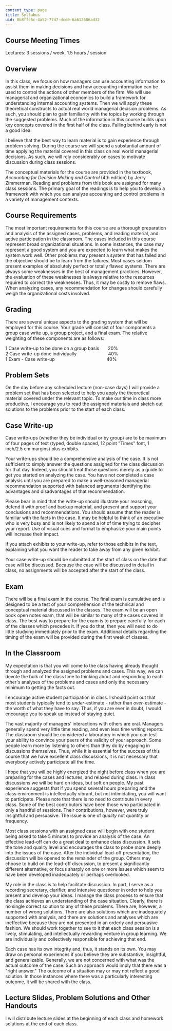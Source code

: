 ```yaml
---
content_type: page
title: Syllabus
uid: 0b8ffc6c-4a52-77d7-dce0-6a612686ad32
---
```


Course Meeting Times
--------------------

Lectures: 3 sessions / week, 1.5 hours / session

Overview
--------

In this class, we focus on how managers can use accounting information to assist them in making decisions and how accounting information can be used to control the actions of other members of the firm. We will use managerial and organizational economics to build a framework for understanding internal accounting systems. Then we will apply these theoretical constructs to actual real world managerial decision problems. As such, you should plan to gain familiarity with the topics by working through the suggested problems. Much of the information in this course builds upon key concepts covered in the first half of the class. Falling behind early is not a good idea.

I believe that the best way to learn material is to gain experience through problem solving. During the course we will spend a substantial amount of time applying the material covered in this class on real world managerial decisions. As such, we will rely considerably on cases to motivate discussion during class sessions.

The conceptual materials for the course are provided in the textbook, _Accounting for Decision Making and Control_ (4th edition) by Jerry Zimmerman. Reading and problems from this book are assigned for many class sessions. The primary goal of the readings is to help you to develop a framework with which you can analyze accounting and control problems in a variety of management contexts.

Course Requirements
-------------------

The most important requirements for this course are a thorough preparation and analysis of the assigned cases, problems, and reading material, and active participation in the classroom. The cases included in this course represent broad organizational situations. In some instances, the case may represent a good system and you are expected to learn what makes the system work well. Other problems may present a system that has failed and the objective should be to learn from the failures. Most cases seldom present examples of absolutely perfect or totally flawed systems. There are always some weaknesses in the best of management practices. However, the evaluation of these weaknesses is always relative to the resources required to correct the weaknesses. Thus, it may be costly to remove flaws. When analyzing cases, any recommendation for changes should carefully weigh the organizational costs involved.

Grading
-------

There are several unique aspects to the grading system that will be employed for this course. Your grade will consist of four components a group case write up, a group project, and a final exam. The relative weighting of these components are as follows:

1 Case write-up to be done on a group basis       20%  
2 Case write-up done individually                         40%  
1 Exam - Case write-up                                         40%

Problem Sets
------------

On the day before any scheduled lecture (non-case days) I will provide a problem set that has been selected to help you apply the theoretical material covered under the relevant topic. To make our time in class more productive, I encourage you to read the assigned materials and sketch out solutions to the problems prior to the start of each class.

Case Write-up
-------------

Case write-ups (whether they be individual or by group) are to be maximum of four pages of text (typed, double spaced, 12 point "Times" font, 1 inch/2.5 cm margins) plus exhibits.

Your write-ups should be a comprehensive analysis of the case. It is not sufficient to simply answer the questions assigned for the class discussion for that day. Indeed, you should treat those questions merely as a guide to get you started on analyzing the case. You have not completed a case analysis until you are prepared to make a well-reasoned managerial recommendation supported with balanced arguments identifying the advantages and disadvantages of that recommendation.

Please bear in mind that the write-up should illustrate your reasoning, defend it with proof and backup material, and present and support your conclusions and recommendations. You should assume that the reader is familiar with the facts in the case. It may be helpful to think of an executive who is very busy and is not likely to spend a lot of time trying to decipher your report. Use of visual cues and format to emphasize your main points will increase their impact. 

If you attach exhibits to your write-up, refer to those exhibits in the text, explaining what you want the reader to take away from any given exhibit.

Your case write-up should be submitted at the start of class on the date that case will be discussed. Because the case will be discussed in detail in class, no assignments will be accepted after the start of the class.

Exam
----

There will be a final exam in the course. The final exam is cumulative and is designed to be a test of your comprehension of the technical and conceptual material discussed in the classes. The exam will be an open book open notes exam, that will be similar to many of the cases covered in class. The best way to prepare for the exam is to prepare carefully for each of the classes which precedes it. If you do that, then you will need to do little studying immediately prior to the exam. Additional details regarding the timing of the exam will be provided during the first week of classes.

In the Classroom
----------------

My expectation is that you will come to the class having already thought through and analyzed the assigned problems and cases. This way, we can devote the bulk of the class time to thinking about and responding to each other's analyses of the problems and cases and only the necessary minimum to getting the facts out.

I encourage active student participation in class. I should point out that most students typically tend to _under_\-estimate - rather than _over_\-estimate - the worth of what they have to say. Thus, if you are ever in doubt, I would encourage you to speak up instead of staying quiet.

The vast majority of managers' interactions with others are oral. Managers generally spend very little time reading, and even less time writing reports. The classroom should be considered a laboratory in which you can test your ability to convince your peers of the validity of your approach. Some people learn more by listening to others than they do by engaging in discussions themselves. Thus, while it is essential for the success of this course that we have excellent class discussions, it is not necessary that everybody actively participate all the time.

I hope that you will be highly energized the night before class when you are preparing for the cases and lectures, and relaxed during class. In class discussions we will be hard on ideas, but soft on people. My past experience suggests that if you spend several hours preparing and the class environment is intellectually vibrant, but not intimidating, you will want to participate. Please note that there is no need to contribute in every class. Some of the best contributors have been those who participated in only a handful of sessions. Their contributions, however, were truly insightful and persuasive. The issue is one of _quality_ not quantity or frequency.

Most class sessions with an assigned case will begin with one student being asked to take 5 minutes to provide an analysis of the case. An effective lead-off can do a great deal to enhance class discussion. It sets the tone and quality level and encourages the class to probe more deeply into the issues of the case. After the individual lead-off presentation, the discussion will be opened to the remainder of the group. Others may choose to build on the lead-off discussion, to present a significantly different alternative, or focus sharply on one or more issues which seem to have been developed inadequately or perhaps overlooked.

My role in the class is to help facilitate discussion. In part, I serve as a recording secretary, clarifier, and intensive questioner in order to help you present and develop your ideas. I manage the class process to ensure that the class achieves an understanding of the case situation. Clearly, there is no single correct solution to any of these problems. There are, however, a number of wrong solutions. There are also solutions which are inadequately supported with analysis, and there are solutions and analyses which are ineffective because they are not presented in an orderly and persuasive fashion. We should work together to see to it that each class session is a lively, stimulating, and intellectually rewarding venture in group learning. We are individually and collectively responsible for achieving that end.

Each case has its own integrity and, thus, it stands on its own. You may draw on personal experiences if you believe they are substantive, insightful, and generalizable. Generally, we are not concerned with what was the actual outcome of the case. Such an approach would imply that there was a "right answer." The outcome of a situation may or may not reflect a good solution. In those instances where there was a particularly interesting outcome, it will be shared with the class.

Lecture Slides, Problem Solutions and Other Handouts
----------------------------------------------------

I will distribute lecture slides at the beginning of each class and homework solutions at the end of each class.